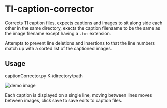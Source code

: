 # TI-caption-corrector
Corrects TI caption files, expects captions and images to sit along side each other in the same directory, exects the caption filenaame to be the same as the image filename except having a `.txt` extension.

Attempts to prevent line deletions and insertions to that the line numbers match up with a sorted list of the captioned images.

## Usage

captionCorrector.py K:\directory\path

![demo image](https://user-images.githubusercontent.com/35278260/197368033-70c8ae9b-5f0a-44c9-8bfe-978fe32b5597.png)

Each caption is displayed on a single line, moving between lines moves between images, click save to save edits to caption files.
